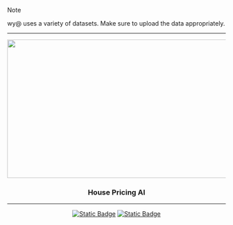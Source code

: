 <!-- Disclaimer -->
>[!NOTE]
>wy@ uses a variety of datasets. Make sure to upload the data appropriately.

<!-- Divider -->
---

<!-- Header -->
<div align="center">
  <img width="1600" height="320" alt="wyattBanner" src="https://github.com/user-attachments/assets/8f36d42a-a7ec-4b5b-b1c0-af28adf5d1f6" />
  <h3>House Pricing AI</h3>
</div>

<!-- Divider -->
---

<!-- Links -->
<div align="center">
  <a href="./Datasets" target="_blank"><img alt="Static Badge" src="https://img.shields.io/badge/Datasets-wyatt?style=for-the-badge&logo=github&logoColor=%23ffffff&color=%23304532"></a>
  <a href="./wyatt.ipynb" target="_blank"><img alt="Static Badge" src="https://img.shields.io/badge/wyatt.ipynb-wyatt?style=for-the-badge&logo=google%20colab&logoColor=%23ffffff&color=%23304532"></a>
</div>

